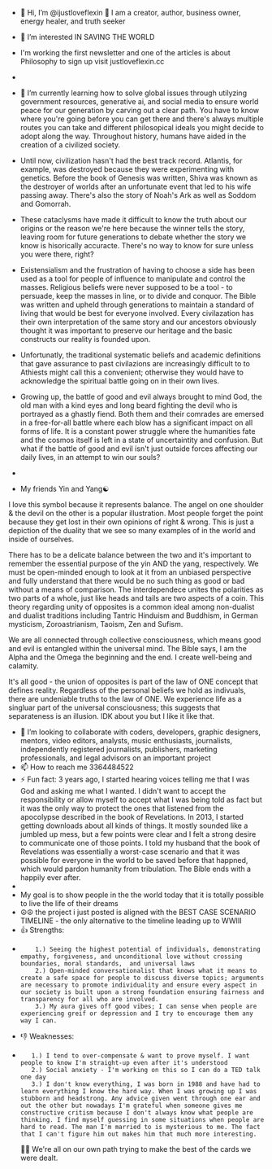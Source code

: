 - 👋 Hi, I’m @ijustloveflexin 💪 I am a creator, author, business owner, energy healer,  and truth seeker
- 👀 I’m interested IN SAVING THE WORLD


-  I'm working the first newsletter  and one of the articles is about Philosophy to sign up visit justloveflexin.cc

-  
- 🌱 I’m currently learning how to solve global issues through utilyzing government resources, generative ai, and social media to ensure world peace for our generation by carving out a clear path. You have to know where you're going before you can get there and there's always multiple routes you can take and different philosopical ideals you might decide to adopt along the way. Throughout history, humans have aided in the creation of a civilized society.
- Until now, civilization hasn't had the best track record. Atlantis, for example, was destroyed because they were experimenting with genetics. Before the book of Genesis was written, Shiva was known as the destroyer of worlds after an unfortunate event that led to his wife passing away.  There's also the story of Noah's Ark as well as Soddom and Gomorrah.
-  These cataclysms have made it difficult to  know the truth about our origins or the reason we're here because the winner tells the story, leaving room for future generations to debate whether the story we know is hisorically accuracte. There's no way to know for sure unless you were there, right?
- Existensialism and the frustration of having to choose a side has been used as a tool for people of influence to manipulate and control the masses. Religious beliefs were never supposed to be a tool - to persuade, keep the masses in line, or to divide and conquor. The Bible was written and upheld through generations to maintain a standard of living that would be best for everyone involved. Every civilazation has their own interpretation of the same story and our ancestors obviously thought it was important to preserve our heritage and the basic constructs our reality is founded upon.
- Unfortunatly, the traditional systematic beliefs and academic definitions that gave assurance to past civilazions are increasingly difficult to  to  Athiests might call this a convenient; otherwise they would have to acknowledge the spiritual battle going on in their own lives.
- Growing up, the battle of good and evil always brought to mind God, the old man with a kind eyes and long beard fighting the devil who is portrayed as a ghastly fiend.  Both them and their comrades are emersed in a free-for-all battle where each blow has a significant impact on all forms of life. It is a constant power struggle  where the humanities fate and the cosmos itself is left in a state of uncertaintity and confusion.  But what if the battle of good and evil isn't just outside forces affecting our daily lives, in an attempt to win our souls?
- 
- My friends Yin and Yang☯

I love this symbol because it represents balance. The angel on one shoulder & the devil on the other is a popular illustration. Most people forget the point because they get lost in their own opinions of right & wrong. This is just a depiction of the duality that we see so many examples of in the world and inside of ourselves.

There has to be a delicate balance between the two and it's important to remember the essential purpose of the yin AND the yang, respectively. We must be open-minded enough to look at it from an unbiased perspective and fully understand that there would be no such thing as good or bad without a means of comparison. 
The interdependece unites the polarities as two parts of a whole, just like heads and tails are two aspects of a coin.
This theory regarding unity of opposites is a common ideal among non-dualist and dualist traditions including Tantric Hinduism and Buddhism, in German mysticism, Zoroastrianism, Taoism, Zen and Sufism.

We are all connected through collective consciousness, which means good and evil is entangled within the universal mind. The Bible says, 
I am the Alpha and the Omega the beginning and the end. I create well-being and calamity.

It's all good - the union of opposites is part of the law of ONE concept that defines reality. Regardless of the personal beliefs we hold as indivuals, there are undeniable truths to the law of ONE. We experience life as a singluar part of the universal consciousness; this suggests that separateness is an illusion. IDK about you but I like it like that. 
- 💞️ I’m looking to collaborate with coders, developers, graphic designers, mentors, video editors, analysts, music enthusiasts, journalists, independently registered journalists, publishers, marketing professionals, and legal advisors on an important project  
- 📫 How to reach me 3364484522 
- ⚡ Fun fact: 3 years ago, I started hearing voices telling me that I was God and asking me what I wanted. I didn't want to accept the responsibility or allow myself to accept what I was being told as fact but it was the only way to protect the ones that listened from the apocolypse described in the book of Revelations. In 2013, I started getting downloads about all kinds of things. It mostly sounded like a jumbled up mess, but a few points were clear and I felt a strong desire to communicate one of those points. I told my husband that the book of Revelations was essentially a worst-case scenario and that it was possible for everyone in the world to be saved before that happned, which would pardon humanity from tribulation. The Bible ends with a happily ever after.
-
- My goal is to show people in the the world today that it is totally possible to live the life of their dreams 
- ☮☮ the project i just posted is aligned with the BEST CASE SCENARIO TIMELINE - the only alternative to the timeline leading up to WWIII  
- 👍 Strengths:
-         1.) Seeing the highest potential of individuals, demonstrating empathy, forgiveness, and unconditional love without crossing boundaries, moral standards,  and universal laws
          2.) Open-minded conversationalist that knows what it means to create a safe space for people to discuss diverse topics; arguments are necessary to promote individuality and ensure every aspect in our society is built upon a strong foundation ensuring fairness and transparency for all who are involved.
          3.) My aura gives off good vibes; I can sense when people are experiencing greif or depression and I try to encourage them any way I can.
      
- 👎 Weaknesses:
-        1.) I tend to over-compensate & want to prove myself. I want people to know I'm straight-up even after it's understood 
         2.) Social anxiety - I'm working on this so I can do a TED talk one day 
         3.) I don't know everything, I was born in 1988 and have had to learn everything I know the hard way. When I was growing up I was stubborn and headstrong. Any advice given went through one ear and out the other but nowadays I'm grateful when someone gives me constructive critism because I don't always know what people are thinking. I find myself guessing in some situations when people are hard to read. The man I'm married to is mysterious to me. The fact that I can't figure him out makes him that much more interesting.

    🧗‍♀️ We're all on our own path trying to make the best of the cards we were dealt.

<!---ijustloveflexin/ijustloveflexin is a ✨ special ✨ repository because its `README.md` (this file) appears on your GitHub profile.
You can click the Preview link to take a look at your changes.
--->

